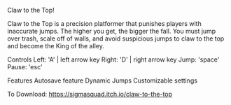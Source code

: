 Claw to the Top!

Claw to the Top is a precision platformer that punishes players with inaccurate jumps. The higher you get, the bigger the fall. 
You must jump over trash, scale off of walls, and avoid suspicious jumps to claw to the top and become the King of the alley.

Controls
Left: 'A' | left arrow key
Right: 'D' | right arrow key
Jump: 'space'
Pause: 'esc'

Features
Autosave feature
Dynamic Jumps
Customizable settings 

To Download: https://sigmasquad.itch.io/claw-to-the-top 
